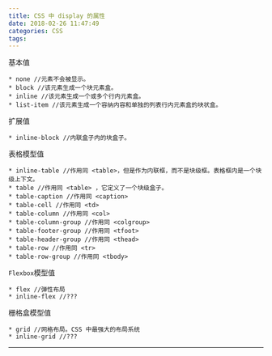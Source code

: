 ```yaml
---
title: CSS 中 display 的属性
date: 2018-02-26 11:47:49
categories: CSS
tags:
---
```


基本值

	* none //元素不会被显示。
	* block //该元素生成一个块元素盒。
	* inline //该元素生成一个或多个行内元素盒。
	* list-item //该元素生成一个容纳内容和单独的列表行内元素盒的块状盒。
	
扩展值	
	
	* inline-block //内联盒子内的块盒子。
	
表格模型值	
	
	* inline-table //作用同 <table>，但是作为内联框，而不是块级框。表格框内是一个块级上下文。
	* table //作用同 <table> ，它定义了一个块级盒子。
	* table-caption //作用同 <caption>
	* table-cell //作用同 <td>
	* table-column //作用同 <col>
	* table-column-group //作用同 <colgroup>
	* table-footer-group //作用同 <tfoot> 
	* table-header-group //作用同 <thead>
	* table-row //作用同 <tr>
	* table-row-group //作用同 <tbody>
	
`Flexbox`模型值	

	* flex //弹性布局
	* inline-flex //???
	
栅格盒模型值

	* grid //网格布局。CSS 中最强大的布局系统
	* inline-grid //???	
	
---
